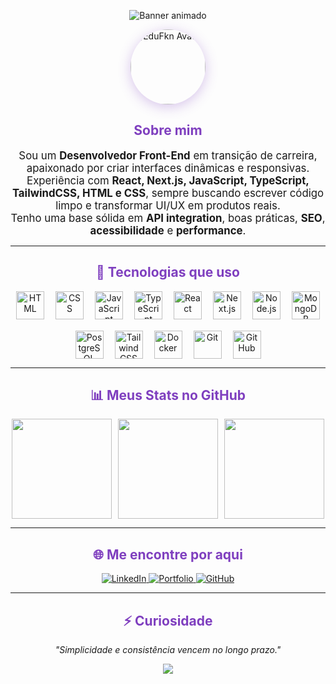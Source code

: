 <!-- Banner roxo animado -->
<p align="center">
  <img src="https://capsule-render.vercel.app/api?type=waving&color=7F3FBF&height=200&section=header&text=Olá,%20eu%20sou%20o%20Edu&fontSize=35&fontColor=ffffff&fontAlignY=40" alt="Banner animado"/>
</p>

<div align="center">
  <!-- Avatar animado -->
  <img src="https://imgs.search.brave.com/5WCxrMgr1qY-EmW2WUiKoCTo9yCcbNmhXdmCICMNZoE/rs:fit:860:0:0:0/g:ce/aHR0cHM6Ly9jZG4z/ZC5pY29uc2NvdXQu/Y29tLzNkL3ByZW1p/dW0vdGh1bWIvZ2Fs/YXh5LTNkLWljb24t/ZG93bmxvYWQtaW4t/cG5nLWJsZW5kLWZi/eC1nbHRmLWZpbGUt/Zm9ybWF0cy0tYXN0/cm9ub215LXNwYWNl/LXBsYW5ldC11bml2/ZXJzZS1wYWNrLXNj/aWVuY2UtdGVjaG5v/bG9neS1pY29ucy02/MzA4MTcyLnBuZz9m/PXdlYnA" width="120" style="border-radius: 80%; box-shadow: 0 4px 20px rgba(127, 63, 191, 0.3);" alt="EduFkn Avatar" />
</div>

<h2 align="center" style="color:#7F3FBF">
  Sobre mim
</h2>

<p align="center" style="max-width: 700px; margin: auto; font-size: 1.05rem;">
  Sou um <b>Desenvolvedor Front-End</b> em transição de carreira, apaixonado por criar interfaces dinâmicas e responsivas.<br>
  Experiência com <b>React, Next.js, JavaScript, TypeScript, TailwindCSS, HTML e CSS</b>, sempre buscando escrever código limpo e transformar UI/UX em produtos reais.<br>
  Tenho uma base sólida em <b>API integration</b>, boas práticas, <b>SEO</b>, <b>acessibilidade</b> e <b>performance</b>.
</p>

---

<h2 align="center" style="color:#7F3FBF">🧰 Tecnologias que uso</h2>

<div align="center" style="display: flex; flex-wrap: wrap; gap: 18px; justify-content: center; animation: slide 20s linear infinite;">
  <img src="https://cdn.jsdelivr.net/gh/devicons/devicon/icons/html5/html5-original.svg" height="45" alt="HTML"/>
  <img src="https://cdn.jsdelivr.net/gh/devicons/devicon/icons/css3/css3-original.svg" height="45" alt="CSS"/>
  <img src="https://cdn.jsdelivr.net/gh/devicons/devicon/icons/javascript/javascript-original.svg" height="45" alt="JavaScript"/>
  <img src="https://cdn.jsdelivr.net/gh/devicons/devicon/icons/typescript/typescript-original.svg" height="45" alt="TypeScript"/>
  <img src="https://cdn.jsdelivr.net/gh/devicons/devicon/icons/react/react-original.svg" height="45" alt="React"/>
  <img src="https://cdn.jsdelivr.net/gh/devicons/devicon/icons/nextjs/nextjs-original.svg" height="45" alt="Next.js"/>
  <img src="https://cdn.jsdelivr.net/gh/devicons/devicon/icons/nodejs/nodejs-original.svg" height="45" alt="Node.js"/>
  <img src="https://cdn.jsdelivr.net/gh/devicons/devicon/icons/mongodb/mongodb-original.svg" height="45" alt="MongoDB"/>
  <img src="https://cdn.jsdelivr.net/gh/devicons/devicon/icons/postgresql/postgresql-original.svg" height="45" alt="PostgreSQL"/>
  <img src="https://imgs.search.brave.com/VXppz4fZeZ14qHLF3d-Jv2hIoqW5sAxSpjrA_A6EN3Q/rs:fit:860:0:0:0/g:ce/aHR0cHM6Ly91eHdp/bmcuY29tL3dwLWNv/bnRlbnQvdGhlbWVz/L3V4d2luZy9kb3du/bG9hZC9icmFuZHMt/YW5kLXNvY2lhbC1t/ZWRpYS90YWlsd2lu/ZC1jc3MtaWNvbi5w/bmc" height="45" alt="TailwindCSS"/>
  <img src="https://cdn.jsdelivr.net/gh/devicons/devicon/icons/docker/docker-original.svg" height="45" alt="Docker"/>
  <img src="https://cdn.jsdelivr.net/gh/devicons/devicon/icons/git/git-original.svg" height="45" alt="Git"/>
  <img src="https://cdn.jsdelivr.net/gh/devicons/devicon/icons/github/github-original.svg" height="45" alt="GitHub"/>
</div>



---

<h2 align="center" style="color:#7F3FBF">📊 Meus Stats no GitHub</h2>
<div align="center" style="display: flex; flex-wrap: wrap; gap: 10px; justify-content: center;">
  <img src="https://github-readme-stats.vercel.app/api?username=EduFkn&show_icons=true&theme=tokyonight&count_private=true&hide_border=true&bg_color=0d1117&title_color=7F3FBF&icon_color=7F3FBF&text_color=ffffff" height="160"/>
  <img src="https://github-readme-streak-stats.herokuapp.com?user=EduFkn&theme=tokyonight&hide_border=true&background=0d1117&stroke=7F3FBF&ring=7F3FBF&fire=7F3FBF&currStreakNum=ffffff&currStreakLabel=7F3FBF&sideNums=ffffff&sideLabels=7F3FBF&dates=ffffff" height="160"/>
  <img src="https://github-readme-stats.vercel.app/api/top-langs/?username=EduFkn&layout=compact&theme=tokyonight&hide_border=true&bg_color=0d1117&title_color=7F3FBF&text_color=ffffff" height="160"/>
</div>

---

<h2 align="center" style="color:#7F3FBF">🌐 Me encontre por aqui</h2>
<p align="center">
  <a href="https://www.linkedin.com/in/eduardo-fkn/" target="_blank">
    <img src="https://img.shields.io/badge/LinkedIn-%237F3FBF?style=for-the-badge&logo=linkedin&logoColor=white" alt="LinkedIn"/>
  </a>
  <a href="https://starter-template-w3xy.vercel.app/" target="_blank">
    <img src="https://img.shields.io/badge/Portfolio-%237F3FBF?style=for-the-badge&logo=vercel&logoColor=white" alt="Portfolio"/>
  </a>
  <a href="https://github.com/EduFkn" target="_blank">
    <img src="https://img.shields.io/badge/GitHub-%237F3FBF?style=for-the-badge&logo=github&logoColor=white" alt="GitHub"/>
  </a>
</p>

---

<h2 align="center" style="color:#7F3FBF">⚡ Curiosidade</h2>
<p align="center"><i>"Simplicidade e consistência vencem no longo prazo."</i></p>

<!-- Rodapé animado -->
<p align="center">
  <img src="https://capsule-render.vercel.app/api?type=waving&color=7F3FBF&height=100&section=footer"/>
</p>


  
  

